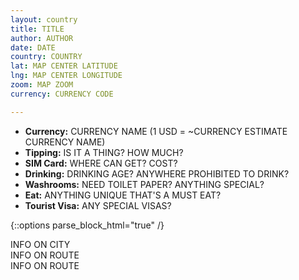 ```yaml
---
layout: country
title: TITLE
author: AUTHOR
date: DATE
country: COUNTRY
lat: MAP CENTER LATITUDE
lng: MAP CENTER LONGITUDE
zoom: MAP ZOOM
currency: CURRENCY CODE

---
```


<!-- see http://www.xe.com/iso4217.php#A for current currency code -->

<!-- some basic information about the country, can add or remove sections as 
needed -->
<!-- currency data auto-updated from latest if API endpoint still working -->
- __Currency:__ CURRENCY NAME (1 USD = ~<span data-currency="{{ page.currency 
}}" id="currency">CURRENCY ESTIMATE</span> CURRENCY NAME)
- __Tipping:__ IS IT A THING? HOW MUCH?
- __SIM Card:__ WHERE CAN GET? COST?
- __Drinking:__ DRINKING AGE? ANYWHERE PROHIBITED TO DRINK?
- __Washrooms:__ NEED TOILET PAPER? ANYTHING SPECIAL?
- __Eat:__  ANYTHING UNIQUE THAT'S A MUST EAT?
- __Tourist Visa:__ ANY SPECIAL VISAS?

{::options parse_block_html="true" /}

<!-- meta data for populating map with data on the cities -->
<div id="cities-meta">
<!-- when city marker just needs an info window to explain stuff about it -->
<div class="city" data-name="CITY NAME">
INFO ON CITY
</div>

<!-- when clicking marker should pop up its own city guide -->
<div class="link" data-name="CITY NAME"></div>
</div>

<!-- meta data for populating map with data on the routes -->
<div id="routes-meta">
<!-- when route can be drawn by google maps -->
<div class="route" data-origin="CITY NAME" data-destination="CITY NAME">
INFO ON ROUTE
</div>

<!-- when route can't be drawn by google maps -->
<div class="polyline" data-origin="CITY NAME" data-destination="CITY NAME">
INFO ON ROUTE
</div>
</div>
